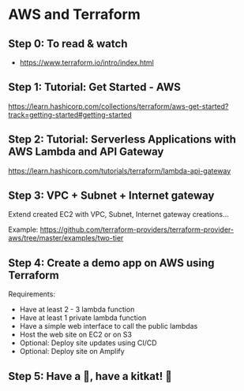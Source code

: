 # AWS and Terraform

## Step 0: To read & watch

- https://www.terraform.io/intro/index.html

## Step 1: Tutorial: Get Started - AWS

https://learn.hashicorp.com/collections/terraform/aws-get-started?track=getting-started#getting-started

## Step 2: Tutorial: Serverless Applications with AWS Lambda and API Gateway

https://learn.hashicorp.com/tutorials/terraform/lambda-api-gateway

## Step 3: VPC + Subnet + Internet gateway

Extend created EC2 with VPC, Subnet, Internet gateway creations...

Example: https://github.com/terraform-providers/terraform-provider-aws/tree/master/examples/two-tier

## Step 4: Create a demo app on AWS using Terraform

Requirements:

- Have at least 2 - 3 lambda function
- Have at least 1 private lambda function
- Have a simple web interface to call the public lambdas
- Host the web site on EC2 or on S3
- Optional: Deploy site updates using CI/CD
- Optional: Deploy site on Amplify

## Step 5: Have a :beer:, have a kitkat! :tada:
